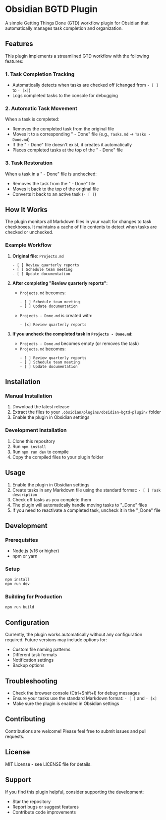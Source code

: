 # Obsidian BGTD Plugin

A simple Getting Things Done (GTD) workflow plugin for Obsidian that automatically manages task completion and organization.

## Features

This plugin implements a streamlined GTD workflow with the following features:

### 1. Task Completion Tracking
- Automatically detects when tasks are checked off (changed from `- [ ]` to `- [x]`)
- Logs completed tasks to the console for debugging

### 2. Automatic Task Movement
When a task is completed:
- Removes the completed task from the original file
- Moves it to a corresponding " - Done" file (e.g., `Tasks.md` → `Tasks - Done.md`)
- If the " - Done" file doesn't exist, it creates it automatically
- Places completed tasks at the top of the " - Done" file

### 3. Task Restoration
When a task in a " - Done" file is unchecked:
- Removes the task from the " - Done" file
- Moves it back to the top of the original file
- Converts it back to an active task (`- [ ]`)

## How It Works

The plugin monitors all Markdown files in your vault for changes to task checkboxes. It maintains a cache of file contents to detect when tasks are checked or unchecked.

### Example Workflow

1. **Original file**: `Projects.md`
   ```
   - [ ] Review quarterly reports
   - [ ] Schedule team meeting
   - [ ] Update documentation
   ```

2. **After completing "Review quarterly reports"**:
   - `Projects.md` becomes:
     ```
     - [ ] Schedule team meeting
     - [ ] Update documentation
     ```
   - `Projects - Done.md` is created with:
     ```
     - [x] Review quarterly reports
     ```

3. **If you uncheck the completed task in `Projects - Done.md`**:
   - `Projects - Done.md` becomes empty (or removes the task)
   - `Projects.md` becomes:
     ```
     - [ ] Review quarterly reports
     - [ ] Schedule team meeting
     - [ ] Update documentation
     ```

## Installation

### Manual Installation
1. Download the latest release
2. Extract the files to your `.obsidian/plugins/obsidian-bgtd-plugin/` folder
3. Enable the plugin in Obsidian settings

### Development Installation
1. Clone this repository
2. Run `npm install`
3. Run `npm run dev` to compile
4. Copy the compiled files to your plugin folder

## Usage

1. Enable the plugin in Obsidian settings
2. Create tasks in any Markdown file using the standard format: `- [ ] Task description`
3. Check off tasks as you complete them
4. The plugin will automatically handle moving tasks to "_Done" files
5. If you need to reactivate a completed task, uncheck it in the "_Done" file

## Development

### Prerequisites
- Node.js (v16 or higher)
- npm or yarn

### Setup
```bash
npm install
npm run dev
```

### Building for Production
```bash
npm run build
```

## Configuration

Currently, the plugin works automatically without any configuration required. Future versions may include options for:
- Custom file naming patterns
- Different task formats
- Notification settings
- Backup options

## Troubleshooting

- Check the browser console (Ctrl+Shift+I) for debug messages
- Ensure your tasks use the standard Markdown format: `- [ ]` and `- [x]`
- Make sure the plugin is enabled in Obsidian settings

## Contributing

Contributions are welcome! Please feel free to submit issues and pull requests.

## License

MIT License - see LICENSE file for details.

## Support

If you find this plugin helpful, consider supporting the development:
- Star the repository
- Report bugs or suggest features
- Contribute code improvements
